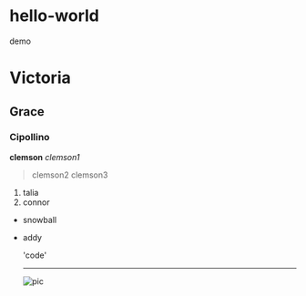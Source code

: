 # hello-world
demo
# Victoria
## Grace
### Cipollino 
**clemson**
*clemson1*
> clemson2
> clemson3
1. talia
2. connor

- snowball
- addy

  'code'

  ----

  ![pic](image.jpg) 
